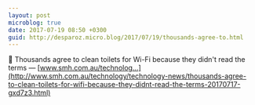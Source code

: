```yaml
---
layout: post
microblog: true
date: 2017-07-19 08:50 +0300
guid: http://desparoz.micro.blog/2017/07/19/thousands-agree-to.html
---
```

🔗 Thousands agree to clean toilets for Wi-Fi because they didn't read the terms — [www.smh.com.au/technolog...](http://www.smh.com.au/technology/technology-news/thousands-agree-to-clean-toilets-for-wifi-because-they-didnt-read-the-terms-20170717-gxd7z3.html)
